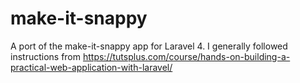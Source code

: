 make-it-snappy
==============

A port of the make-it-snappy app for Laravel 4.
I generally followed instructions from https://tutsplus.com/course/hands-on-building-a-practical-web-application-with-laravel/

